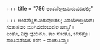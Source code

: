 +++
title = "786 ಅಂತವೆಲ್ಲಕುಮಿರುವುದಿರಲಿ;"

+++
ಅಂತವೆಲ್ಲಕುಮಿರುವುದಿರಲಿ; ವಿಷಯೇಂದ್ರಿಯದ।  
ಸಂತಾಪವುಂ ಮುಗಿವುದೆಂಬುದಲ ಪುಣ್ಯ?॥  
ಎಂತೊ, ನಿನ್ನಾಜ್ಞೆಯಿನೂ, ತಾಂ ಸೋತೊ, ಬೇಸತ್ತೊ।  
ಶಾಂತಿವಡೆಯಲಿ ಕರಣ - ಮಂಕುತಿಮ್ಮ॥  
